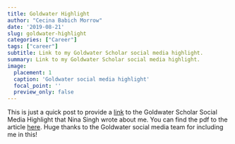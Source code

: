 ```yaml
---
title: Goldwater Highlight
author: "Cecina Babich Morrow"
date: '2019-08-21'
slug: goldwater-highlight
categories: ["Career"]
tags: ["career"]
subtitle: Link to my Goldwater Scholar social media highlight.
summary: Link to my Goldwater Scholar social media highlight.
image:
  placement: 1
  caption: 'Goldwater social media highlight'
  focal_point: ''
  preview_only: false
---
```


This is just a quick post to provide a [link](https://twitter.com/GoldwaterSC/status/1163980565978259456) to the Goldwater Scholar Social Media Highlight that Nina Singh wrote about me. You can find the pdf to the article [here](/goldwater_highlight.pdf). Huge thanks to the Goldwater social media team for including me in this!